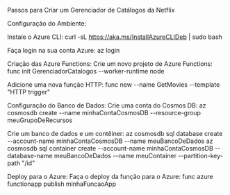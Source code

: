 Passos para Criar um Gerenciador de Catálogos da Netflix

Configuração do Ambiente:

Instale o Azure CLI:
curl -sL https://aka.ms/InstallAzureCLIDeb | sudo bash

Faça login na sua conta Azure:
az login

Criação das Azure Functions:
Crie um novo projeto de Azure Functions:
func init GerenciadorCatalogos --worker-runtime node

Adicione uma nova função HTTP:
func new --name GetMovies --template "HTTP trigger"

Configuração do Banco de Dados:
Crie uma conta do Cosmos DB:
az cosmosdb create --name minhaContaCosmosDB --resource-group meuGrupoDeRecursos

Crie um banco de dados e um contêiner:
az cosmosdb sql database create --account-name minhaContaCosmosDB --name meuBancoDeDados
az cosmosdb sql container create --account-name minhaContaCosmosDB --database-name meuBancoDeDados --name meuContainer --partition-key-path "/id"

Deploy para o Azure:
Faça o deploy da função para o Azure:
func azure functionapp publish minhaFuncaoApp

